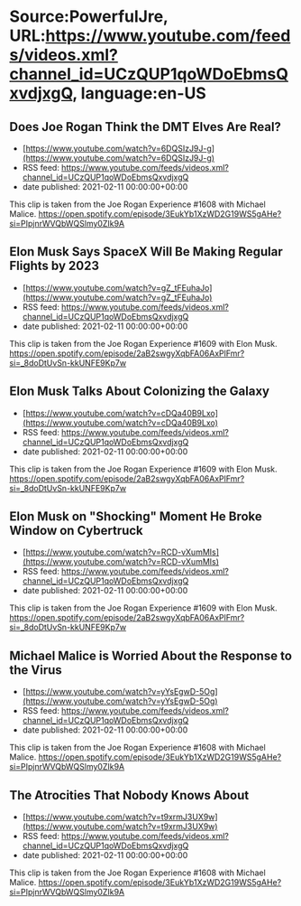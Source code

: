 # Source:PowerfulJre, URL:https://www.youtube.com/feeds/videos.xml?channel_id=UCzQUP1qoWDoEbmsQxvdjxgQ, language:en-US

## Does Joe Rogan Think the DMT Elves Are Real?
 - [https://www.youtube.com/watch?v=6DQSIzJ9J-g](https://www.youtube.com/watch?v=6DQSIzJ9J-g)
 - RSS feed: https://www.youtube.com/feeds/videos.xml?channel_id=UCzQUP1qoWDoEbmsQxvdjxgQ
 - date published: 2021-02-11 00:00:00+00:00

This clip is taken from the Joe Rogan Experience #1608 with Michael Malice. https://open.spotify.com/episode/3EukYb1XzWD2G19WS5gAHe?si=PIpjnrWVQbWQSlmy0ZIk9A

## Elon Musk Says SpaceX Will Be Making Regular Flights by 2023
 - [https://www.youtube.com/watch?v=gZ_tFEuhaJo](https://www.youtube.com/watch?v=gZ_tFEuhaJo)
 - RSS feed: https://www.youtube.com/feeds/videos.xml?channel_id=UCzQUP1qoWDoEbmsQxvdjxgQ
 - date published: 2021-02-11 00:00:00+00:00

This clip is taken from the Joe Rogan Experience #1609 with Elon Musk. https://open.spotify.com/episode/2aB2swgyXqbFA06AxPlFmr?si=_8doDtUvSn-kkUNFE9Kp7w

## Elon Musk Talks About Colonizing the Galaxy
 - [https://www.youtube.com/watch?v=cDQa40B9Lxo](https://www.youtube.com/watch?v=cDQa40B9Lxo)
 - RSS feed: https://www.youtube.com/feeds/videos.xml?channel_id=UCzQUP1qoWDoEbmsQxvdjxgQ
 - date published: 2021-02-11 00:00:00+00:00

This clip is taken from the Joe Rogan Experience #1609 with Elon Musk. https://open.spotify.com/episode/2aB2swgyXqbFA06AxPlFmr?si=_8doDtUvSn-kkUNFE9Kp7w

## Elon Musk on "Shocking" Moment He Broke Window on Cybertruck
 - [https://www.youtube.com/watch?v=RCD-vXumMIs](https://www.youtube.com/watch?v=RCD-vXumMIs)
 - RSS feed: https://www.youtube.com/feeds/videos.xml?channel_id=UCzQUP1qoWDoEbmsQxvdjxgQ
 - date published: 2021-02-11 00:00:00+00:00

This clip is taken from the Joe Rogan Experience #1609 with Elon Musk. https://open.spotify.com/episode/2aB2swgyXqbFA06AxPlFmr?si=_8doDtUvSn-kkUNFE9Kp7w

## Michael Malice is Worried About the Response to the Virus
 - [https://www.youtube.com/watch?v=yYsEgwD-5Og](https://www.youtube.com/watch?v=yYsEgwD-5Og)
 - RSS feed: https://www.youtube.com/feeds/videos.xml?channel_id=UCzQUP1qoWDoEbmsQxvdjxgQ
 - date published: 2021-02-11 00:00:00+00:00

This clip is taken from the Joe Rogan Experience #1608 with Michael Malice. https://open.spotify.com/episode/3EukYb1XzWD2G19WS5gAHe?si=PIpjnrWVQbWQSlmy0ZIk9A

## The Atrocities That Nobody Knows About
 - [https://www.youtube.com/watch?v=t9xrmJ3UX9w](https://www.youtube.com/watch?v=t9xrmJ3UX9w)
 - RSS feed: https://www.youtube.com/feeds/videos.xml?channel_id=UCzQUP1qoWDoEbmsQxvdjxgQ
 - date published: 2021-02-11 00:00:00+00:00

This clip is taken from the Joe Rogan Experience #1608 with Michael Malice. https://open.spotify.com/episode/3EukYb1XzWD2G19WS5gAHe?si=PIpjnrWVQbWQSlmy0ZIk9A

